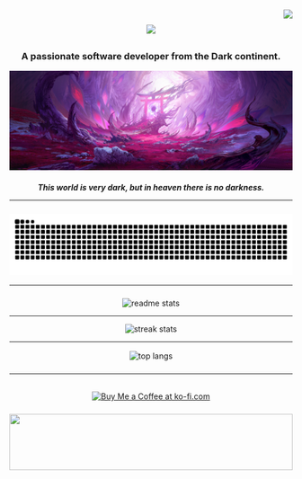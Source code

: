 ###
<img align="right" src="https://visitor-badge.laobi.icu/badge?page_id=DEMONICCA.DEMONICCA" />
<h1 align="center">
<img src="https://readme-typing-svg.herokuapp.com/?font=Righteous&size=50&center=true&vCenter=true&width=10/10&height=70&duration=4000&lines=Hi+There!+👋;+I'm+ILLUMI!;" />
</h1>
<h3 align="center">A passionate software developer from the Dark continent.</h3>

![Logo](https://github.com/DEMONICCA/DEMONICCA/blob/main/Logo.jpg?raw=true)
<h5 align="center">This world is very dark, but in heaven there is no darkness. <hr/>

###
<div align="center">
  
<picture>
  <source media="(prefers-color-scheme: dark)" srcset="https://raw.githubusercontent.com/DEMONICCA/DEMONICCA/output/github-contribution-grid-snake-dark.svg">
  <source media="(prefers-color-scheme: light)" srcset="https://raw.githubusercontent.com/DEMONICCA/DEMONICCA/output/github-contribution-grid-snake.svg">
  <img alt="github contribution grid snake animation" src="https://raw.githubusercontent.com/DEMONICCA/DEMONICCA/output/github-contribution-grid-snake.svg">
</picture>
<hr/>

###
<div align=center>
</div>
<img width=400 src="https://github-readme-stats-salesp07.vercel.app/api?username=DEMONICCA&count_private=true&show_icons=true&theme=nightowl&rank_icon=github&border_radius=10" alt="readme stats" />
<hr/>
<img width=400 src="https://github-readme-streak-stats-salesp07.vercel.app/?user=DEMONICCA&count_private=true&theme=nightowl&border_radius=10" alt="streak stats"/>
<br/>
<hr/>
<img width=400 align="center" src="https://github-readme-stats-salesp07.vercel.app/api/top-langs/?username=DEMONICCA&hide=HTML&langs_count=8&layout=compact&theme=nightowl&border_radius=10&size_weight=0.5&count_weight=0.5&exclude_repo=github-readme-stats" alt="top langs" />
</div>

###
<hr/>
<br/>
<div align="center">
<a href='https://ko-fi.com/illumi666' target='_blank'><img height='64' style='border:0px;height:64px;' src='https://storage.ko-fi.com/cdn/kofi1.png?v=3' border='0' alt='Buy Me a Coffee at ko-fi.com' /></a>

###
<img src="https://raw.githubusercontent.com/matfantinel/matfantinel/master/waves.svg" width="100%" height="100">
